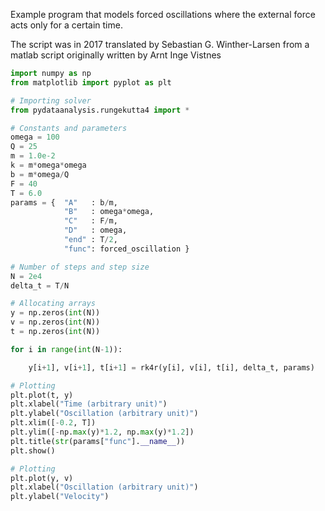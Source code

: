 Example program that models forced oscillations
where the external force acts only for a certain time.

The script was in 2017 translated by Sebastian G. Winther-Larsen from a matlab script originally written by Arnt Inge Vistnes

```python
import numpy as np
from matplotlib import pyplot as plt
```

```python
# Importing solver
from pydataanalysis.rungekutta4 import *
```

```python
# Constants and parameters
omega = 100
Q = 25
m = 1.0e-2
k = m*omega*omega
b = m*omega/Q
F = 40
T = 6.0
params = {  "A"   : b/m,
            "B"   : omega*omega,
            "C"   : F/m,
            "D"   : omega,
            "end" : T/2,
            "func": forced_oscillation }
```

```python
# Number of steps and step size
N = 2e4
delta_t = T/N
```

```python
# Allocating arrays
y = np.zeros(int(N))
v = np.zeros(int(N))
t = np.zeros(int(N))
```

```python
for i in range(int(N-1)):

    y[i+1], v[i+1], t[i+1] = rk4r(y[i], v[i], t[i], delta_t, params)
```


```python
# Plotting
plt.plot(t, y)
plt.xlabel("Time (arbitrary unit)")
plt.ylabel("Oscillation (arbitrary unit)")
plt.xlim([-0.2, T])
plt.ylim([-np.max(y)*1.2, np.max(y)*1.2])
plt.title(str(params["func"].__name__))
plt.show()
```

```python
# Plotting
plt.plot(y, v)
plt.xlabel("Oscillation (arbitrary unit)")
plt.ylabel("Velocity")
```

```python

```
